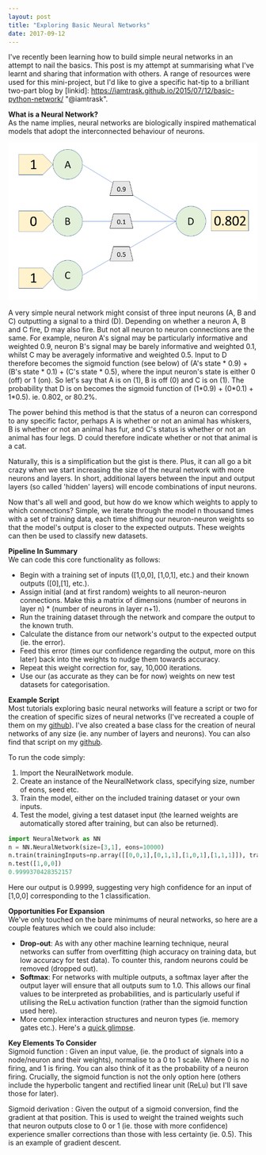 ```yaml
---
layout: post
title: "Exploring Basic Neural Networks"
date: 2017-09-12
---
```


I've recently been learning how to build simple neural networks in an attempt to nail the basics. This post is my attempt at summarising what I've learnt and sharing that information with others. A range of resources were used for this mini-project, but I'd like to give a specific hat-tip to a brilliant two-part blog by [linkid]: https://iamtrask.github.io/2015/07/12/basic-python-network/ "@iamtrask".

**What is a Neural Network?**<br>
As the name implies, neural networks are biologically inspired mathematical models that adopt the interconnected behaviour of neurons.

<img src="/assets/NNdiagram.png">

A very simple neural network might consist of three input neurons (A, B and C) outputting a signal to a third (D). Depending on whether a neuron A, B and C fire, D may also fire. But not all neuron to neuron connections are the same. For example, neuron A's signal may be particularly informative and weighted 0.9, neuron B's signal may be barely informative and weighted 0.1, whilst C may be averagely informative and weighted 0.5. Input to D therefore becomes the sigmoid function (see below) of (A's state \* 0.9) + (B's state \* 0.1) + (C's state \* 0.5), where the input neuron's state is either 0 (off) or 1 (on).  So let's say that A is on (1), B is off (0) and C is on (1). The probability that D is on becomes the sigmoid function of (1\*0.9) + (0\*0.1) + 1\*0.5). ie. 0.802, or 80.2%.

The power behind this method is that the status of a neuron can correspond to any specific factor, perhaps A is whether or not an animal has whiskers, B is whether or not an animal has fur, and C's status is whether or not an animal has four legs. D could therefore indicate whether or not that animal is a cat.

Naturally, this is a simplification but the gist is there. Plus, it can all go a bit crazy when we start increasing the size of the neural network with more neurons and layers. In short, additional layers between the input and output layers (so called 'hidden' layers) will encode combinations of input neurons.

Now that's all well and good, but how do we know which weights to apply to which connections? Simple, we iterate through the model n thousand times with a set of training data, each time shifting our neuron-neuron weights so that the model's output is closer to the expected outputs. These weights can then be used to classify new datasets.

**Pipeline In Summary**<br>
We can code this core functionality as follows:
- Begin with a training set of inputs ([1,0,0], [1,0,1], etc.) and their known outputs ([0],[1], etc.).
- Assign initial (and at first random) weights to all neuron-neuron connections. Make this a matrix of dimensions (number of neurons in layer n) \* (number of neurons in layer n+1).
- Run the training dataset through the network and compare the output to the known truth.
- Calculate the distance from our network's output to the expected output (ie. the error).
- Feed this error (times our confidence regarding the output, more on this later) back into the weights to nudge them towards accuracy.
- Repeat this weight correction for, say, 10,000 iterations.
- Use our (as accurate as they can be for now) weights on new test datasets for categorisation.

**Example Script**<br>
Most tutorials exploring basic neural networks will feature a script or two for the creation of specific sizes of neural networks (I've recreated a couple of them on my [github](https://mattravenhall.github.io/BasicNeuralNetwork/basicNN.py)). I've also created a base class for the creation of neural networks of any size (ie. any number of layers and neurons). You can also find that script on my [github](https://mattravenhall.github.io/BasicNeuralNetwork/NeuralNetwork.py).

To run the code simply:
1. Import the NeuralNetwork module.
2. Create an instance of the NeuralNetwork class, specifying size, number of eons, seed etc.
3. Train the model, either on the included training dataset or your own inputs.
4. Test the model, giving a test dataset input (the learned weights are automatically stored after training, but can also be returned).

```python
import NeuralNetwork as NN
n = NN.NeuralNetwork(size=[3,1], eons=10000)
n.train(trainingInputs=np.array([[0,0,1],[0,1,1],[1,0,1],[1,1,1]]), trainingOutput=np.array([[0,0,1,1]]).T))
n.test([1,0,0])
0.9999370428352157
```

Here our output is 0.9999, suggesting very high confidence for an input of [1,0,0] corresponding to the 1 classification.

**Opportunities For Expansion**<br>
We've only touched on the bare minimums of neural networks, so here are a couple features which we could also include:
- **Drop-out**: As with any other machine learning technique, neural networks can suffer from overfitting (high accuracy on training data, but low accuracy for test data). To counter this, random neurons could be removed (dropped out).
- **Softmax**: For networks with multiple outputs, a softmax layer after the output layer will ensure that all outputs sum to 1.0. This allows our final values to be interpreted as probabilities, and is particularly useful if utilising the ReLu activation function (rather than the sigmoid function used here).
- More complex interaction structures and neuron types (ie. memory gates etc.). Here's a [quick glimpse](http://www.asimovinstitute.org/wp-content/uploads/2016/09/neuralnetworks.png).

**Key Elements To Consider**<br>
Sigmoid function
:  Given an input value, (ie. the product of signals into a node/neuron and their weights), normalise to a 0 to 1 scale. Where 0 is no firing, and 1 is firing. You can also think of it as the probability of a neuron firing. Crucially, the sigmoid function is not the only option here (others include the hyperbolic tangent and rectified linear unit (ReLu) but I'll save those for later).

Sigmoid derivation
:  Given the output of a sigmoid conversion, find the gradient at that position. This is used to weight the trained weights such that neuron outputs close to 0 or 1 (ie. those with more confidence) experience smaller corrections than those with less certainty (ie. 0.5). This is an example of gradient descent.
